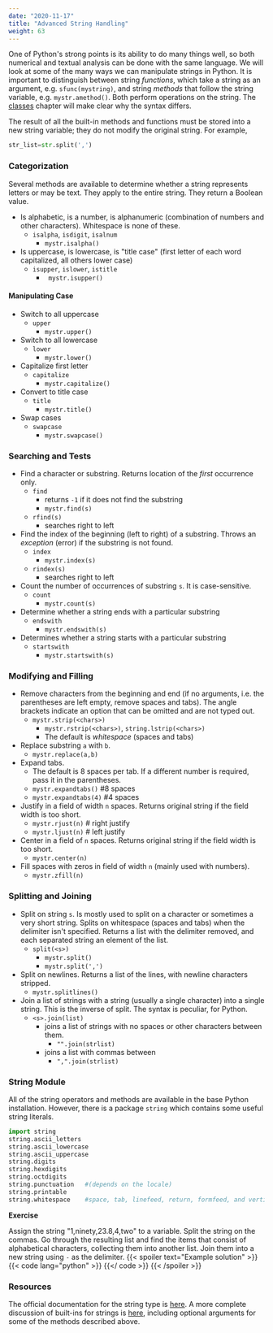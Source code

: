 ```yaml
---
date: "2020-11-17"
title: "Advanced String Handling"
weight: 63
---
```


One of Python's strong points is its ability to do many things well, so both numerical and textual analysis can be done with the same language.  We will look at some of the many ways we can manipulate strings in Python.  It is important to distinguish between string _functions_, which take a string as an argument, e.g. `sfunc(mystring)`, and string _methods_ that follow the string variable, e.g. `mystr.amethod()`.  Both perform operations on the string.  The [classes](classes) chapter will make clear why the syntax differs.

The result of all the built-in methods and functions must be stored into a new string variable; they do not modify the original string.  For example,
```python
str_list=str.split(',')
```

### Categorization

Several methods are available to determine whether a string represents letters or may be text.  They apply to the entire string. They return a Boolean value.

* Is alphabetic, is a number, is alphanumeric (combination of numbers and other characters).  Whitespace is none of these.
  * `isalpha`, `isdigit`, `isalnum`
    * `mystr.isalpha()`
* Is uppercase, is lowercase, is "title case" (first letter of each word capitalized, all others lower case)
  * `isupper`, `islower`, `istitle`
    * ` mystr.isupper()`

#### Manipulating Case

* Switch to all uppercase
  * `upper`
    * `mystr.upper()`
* Switch to all lowercase
  * `lower`
    * `mystr.lower()`
* Capitalize first letter
  * `capitalize`
    * `mystr.capitalize()`
* Convert to title case 
  * `title`
    * `mystr.title()`
* Swap cases 
  * `swapcase`
    * `mystr.swapcase()`

### Searching and Tests

* Find a character or substring.  Returns location of the _first_ occurrence only.
  * `find`
    * returns `-1` if it does not find the substring 
    * `mystr.find(s)`
  * `rfind(s)`
    * searches right to left
* Find the index of the beginning (left to right) of a substring.  Throws an _exception_ (error) if the substring is not found.
  * `index`
    * `mystr.index(s)`
  * `rindex(s)`
    * searches right to left
* Count the number of occurrences of substring `s`.  It is case-sensitive.
  * `count`
    * `mystr.count(s)`
* Determine whether a string ends with a particular substring
  * `endswith`
    * `mystr.endswith(s)`
* Determines whether a string starts with a particular substring
  * `startswith`
    * `mystr.startswith(s)`

### Modifying and Filling

* Remove characters from the beginning and end (if no arguments, i.e. the parentheses are left empty, remove spaces and tabs). The angle brackets indicate an option that can be omitted and are not typed out.
  * `mystr.strip(<chars>)`
    * `mystr.rstrip(<chars>)`, `string.lstrip(<chars>)`
    * The default is _whitespace_ (spaces and tabs)
* Replace substring `a` with `b`.
  * `mystr.replace(a,b)`
* Expand tabs.
  * The default is 8 spaces per tab.  If a different number is required, pass it in the parentheses.
  * `mystr.expandtabs()`  #8 spaces 
  * `mystr.expandtabs(4)` #4 spaces 
* Justify in a field of width `n` spaces. Returns original string if the field width is too short.
  * `mystr.rjust(n)` # right justify
  * `mystr.ljust(n)` # left justify
* Center in a field of `n` spaces. Returns original string if the field width is too short.
  * `mystr.center(n)`
* Fill spaces with zeros in field of width `n` (mainly used with numbers).
  * `mystr.zfill(n)`

### Splitting and Joining

* Split on string `s`.  Is mostly used to split on a character or sometimes a very short string.  Splits on whitespace (spaces and tabs) when the delimiter isn't specified.  Returns a list with the delimiter removed, and each separated string an element of the list.
  * `split(<s>)`
    * `mystr.split()`
    * `mystr.split(',')`
* Split on newlines.  Returns a list of the lines, with newline characters stripped.
  * `mystr.splitlines()`
* Join a list of strings with a string (usually a single character) into a single string.  This is the inverse of split.  The syntax is peculiar, for Python.
  * `<s>.join(list)`
    * joins a list of strings with no spaces or other characters between them.
       * `"".join(strlist)`
    * joins a list with commas between
       * `",".join(strlist)`

### String Module

All of the string operators and methods are available in the base Python installation.  However, there is a package `string` which contains some useful string literals.

```python
import string 
string.ascii_letters
string.ascii_lowercase 
string.ascii_uppercase 
string.digits 
string.hexdigits 
string.octdigits 
string.punctuation   #(depends on the locale)
string.printable 
string.whitespace    #space, tab, linefeed, return, formfeed, and vertical tab.
```

**Exercise**

Assign the string "1,ninety,23.8,4,two" to a variable. Split the string on the commas. Go through the resulting list and find the items that consist of alphabetical characters, collecting them into another list.  Join them into a new string using `-` as the delimiter.
{{< spoiler text="Example solution" >}}
{{< code lang="python" >}}
    [](/content/courses/python-introduction/exercises/string_functions.py)
{{</ code >}}
{{< /spoiler >}}

### Resources

The official documentation for the string type is [here](https://docs.python.org/3/library/stdtypes.html#text-sequence-type-str).  A more complete discussion of built-ins for strings is [here](https://docs.python.org/3/library/stdtypes.html#string-methods), including optional arguments for some of the methods described above.  

